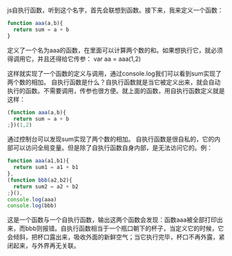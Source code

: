 js自执行函数，听到这个名字，首先会联想到函数。接下来，我来定义一个函数：
```js
function aaa(a,b){
  return sum = a + b
}
```
定义了一个名为aaa的函数，在里面可以计算两个数的和。如果想执行它，就必须得调用它，并且还得给它传参：
var aa = aaa(1,2)

这样就实现了一个函数的定义与调用，通过console.log我们可以看到sum实现了两个数的相加。
自执行函数是什么？自执行函数就是当它被定义出来，就会自动执行的函数。不需要调用，传参也很方便。就上面的函数，用自执行函数定义就是这样：
```js
(function aaa(a,b){
  return sum = a + b
;})(1,2)
```
通过控制台可以发现sum实现了两个数的相加。
自执行函数是很自私的，它的内部可以访问全局变量。但是除了自执行函数自身内部，是无法访问它的。例：
```js
function aaa(a1,b1){
  return sum1 = a1 + b1
},
(function bbb(a2,b2){
  return sum2 = a2 + b2
;}(),
console.log(aaa)
console.log(bbb)
```
这是一个函数与一个自执行函数，输出这两个函数会发现：函数aaa被全部打印出来，而bbb则报错。自执行函数相当于一个瓶口朝下的杯子，当定义它的时候，它会倾斜，把杯口露出来，吸收外面的新鲜空气；当它执行完毕，杯口不再外露，紧闭起来，与外界再无关联。















